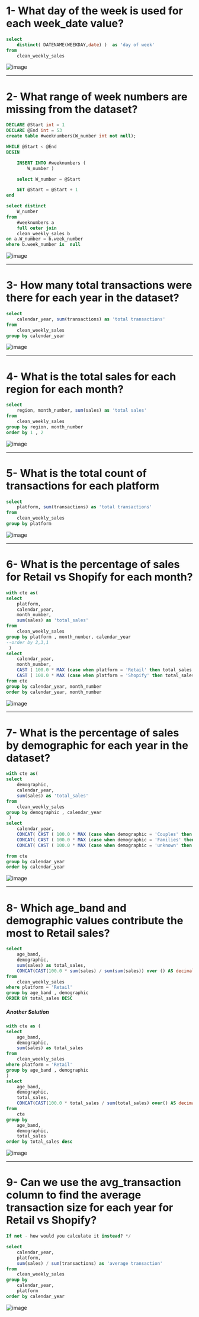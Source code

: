 # 1- What day of the week is used for each week_date value?
```sql
select
	distinct( DATENAME(WEEKDAY,date) )  as 'day of week' 
from 
	clean_weekly_sales
```
![image](https://github.com/mostafa-khairy/8-Week-SQL-Challenge-/assets/87584678/76ec38d3-1009-4ca1-a0e3-84cb478d27fa)

-----------------------------------------------------------------------------------------------------------------------------------------------

# 2- What range of week numbers are missing from the dataset?
```sql
DECLARE @Start int = 1
DECLARE @End int = 53
create table #weeknumbers(W_number int not null);

WHILE @Start < @End
BEGIN

	INSERT INTO #weeknumbers (
		W_number )

	select W_number = @Start

	SET @Start = @Start + 1
end 

select distinct 
	W_number 
from 
	#weeknumbers a
	full outer join 
	clean_weekly_sales b
on a.W_number = b.week_number
where b.week_number is  null 
```

![image](https://github.com/mostafa-khairy/8-Week-SQL-Challenge-/assets/87584678/62d813b5-6192-475e-ad49-27a200f0b4aa)

-----------------------------------------------------------------------------------------------------------------------------------------------
# 3- How many total transactions were there for each year in the dataset?
```sql
select 
	calendar_year, sum(transactions) as 'total transactions'
from 
	clean_weekly_sales
group by calendar_year
```

![image](https://github.com/mostafa-khairy/8-Week-SQL-Challenge-/assets/87584678/f6f0c5cf-fb99-48a5-8509-c7ca605ee1c2)

-----------------------------------------------------------------------------------------------------------------------------------------------

# 4- What is the total sales for each region for each month?
```sql
select 
	region, month_number, sum(sales) as 'total sales'
from 
	clean_weekly_sales
group by region, month_number
order by 1 , 2
```
![image](https://github.com/mostafa-khairy/8-Week-SQL-Challenge-/assets/87584678/ef1cd18e-7707-4536-9429-7305dc78200f)

-----------------------------------------------------------------------------------------------------------------------------------------------
# 5- What is the total count of transactions for each platform
```sql
select 
	platform, sum(transactions) as 'total transactions'
from 
	clean_weekly_sales
group by platform
```
![image](https://github.com/mostafa-khairy/8-Week-SQL-Challenge-/assets/87584678/675d410c-798e-4633-8bda-8783915344a6)

-----------------------------------------------------------------------------------------------------------------------------------------------
# 6- What is the percentage of sales for Retail vs Shopify for each month?
```SQL
with cte as(
select 
	platform,
	calendar_year,
	month_number,
	sum(sales) as 'total_sales'
from 
	clean_weekly_sales
group by platform , month_number, calendar_year
--order by 2,3,1
 )
select 
	calendar_year,
	month_number,
	CAST ( 100.0 * MAX (case when platform = 'Retail' then total_sales else null end ) / sum(total_sales)  AS decimal(5,3) )as percentage_OF_Retail ,
	CAST ( 100.0 * MAX (case when platform = 'Shopify' then total_sales else null end )/ sum(total_sales)  AS decimal(5,3))as percentage_OF_Shopify 
from cte 
group by calendar_year,	month_number
order by calendar_year,	month_number
```
![image](https://github.com/mostafa-khairy/8-Week-SQL-Challenge-/assets/87584678/c0a2b087-75a2-4f2a-90dd-825eb8ce984f)

-----------------------------------------------------------------------------------------------------------------------------------------------

# 7- What is the percentage of sales by demographic for each year in the dataset?

```sql
with cte as(
select 
	demographic,
	calendar_year,
	sum(sales) as 'total_sales'
from 
	clean_weekly_sales
group by demographic , calendar_year
 )
select 
	calendar_year,
	CONCAT( CAST ( 100.0 * MAX (case when demographic = 'Couples' then total_sales else null end ) / sum(total_sales)  AS decimal(5,3) ) ,  '%') as percentage_OF_Retail,
	CONCAT( CAST ( 100.0 * MAX (case when demographic = 'Families' then total_sales else null end )/ sum(total_sales)  AS decimal(5,3))  ,  '%')as percentage_OF_Shopify ,
	CONCAT( CAST ( 100.0 * MAX (case when demographic = 'unknown' then total_sales else null end )/ sum(total_sales)  AS decimal(5,3))  ,  '%')as percentage_OF_Shopify 

from cte 
group by calendar_year
order by calendar_year
```

![image](https://github.com/mostafa-khairy/8-Week-SQL-Challenge-/assets/87584678/c77a01ee-2198-4537-9c04-89173453fa81)


-----------------------------------------------------------------------------------------------------------------------------------------------
# 8- Which age_band and demographic values contribute the most to Retail sales?
```sql
select 
	age_band,
	demographic,
	sum(sales) as total_sales,
	CONCAT(CAST(100.0 * sum(sales) / sum(sum(sales)) over () AS decimal(5,2)) ,  '%' ) as percentage
from 
	clean_weekly_sales
where platform = 'Retail'
group by age_band , demographic	
ORDER BY total_sales DESC
```
##### Another Solution 
```sql
with cte as (
select 
	age_band,
	demographic,
	sum(sales) as total_sales
from 
	clean_weekly_sales
where platform = 'Retail'
group by age_band , demographic	
)
select 
	age_band,
	demographic,
	total_sales,
	CONCAT(CAST(100.0 * total_sales / sum(total_sales) over() AS decimal(5,2)) ,  '%' ) as percentage
from 
	cte
group by 
	age_band,
	demographic,
	total_sales
order by total_sales desc
```
![image](https://github.com/mostafa-khairy/8-Week-SQL-Challenge-/assets/87584678/b52a115c-29ac-4d4d-ac19-078cbe23b41f)

-----------------------------------------------------------------------------------------------------------------------------------------------
# 9- Can we use the avg_transaction column to find the average transaction size for each year for Retail vs Shopify?
```sql
If not - how would you calculate it instead? */

select 
	calendar_year,
	platform,
	sum(sales) / sum(transactions) as 'average transaction'
from 
	clean_weekly_sales
group by 	
	calendar_year,
	platform
order by calendar_year
```

![image](https://github.com/mostafa-khairy/8-Week-SQL-Challenge-/assets/87584678/4800d6dc-7e09-4d94-9aaa-31e0a633ed32)


